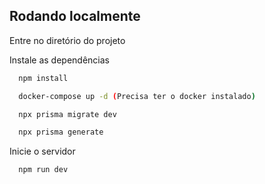 ## Rodando localmente

Entre no diretório do projeto

Instale as dependências

```bash
  npm install
```

```bash
  docker-compose up -d (Precisa ter o docker instalado)
```

```bash
  npx prisma migrate dev
```

```bash
  npx prisma generate
```

Inicie o servidor

```bash
  npm run dev
```
